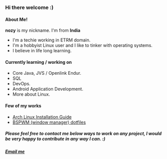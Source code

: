 ### Hi there welcome :)<br>

#### About Me!
<b>nozy</b> is my nickname. I'm from <b>India</b><br>
- I'm a techie working in ETRM domain.<br>
- I'm a hobbyist Linux user and I like to tinker with operating systems.<br>
- I believe in life long learning.<br>

#### Currently learning / working on
* Core Java, JVS / Openlink Endur.
* SQL
* DevOps.
* Android Application Development.
* More about Linux.

#### Few of my works
- [Arch Linux Installation Guide](https://github.com/geeknozy/Arch-Linux-Installation-Guide)
- [BSPWM (window manager) dotfiles](https://github.com/geeknozy/dotfiles)

##### Please feel free to contact me below ways to work on any project, I would be very happy to contribute in any way I can. :)

##### [Email me](geeknozy@protonmail.com)
